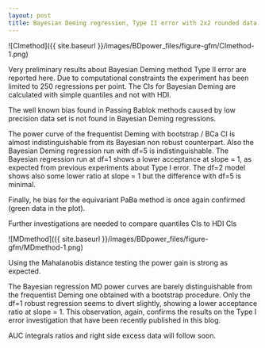 ```yaml
---
layout: post
title: Bayesian Deming regression, Type II error with 2x2 rounded data
---
```


![CImethod]({{ site.baseurl }}/images/BDpower_files/figure-gfm/CImethod-1.png)

Very preliminary results about Bayesian Deming method Type II error are
reported here. Due to computational constraints the experiment has been
limited to 250 regressions per point. The CIs for Bayesian Deming are
calculated with simple quantiles and not with HDI.

The well known bias found in Passing Bablok methods caused by low
precision data set is not found in Bayesian Deming regressions.

The power curve of the frequentist Deming with bootstrap / BCa CI is
almost indistinguishable from its Bayesian non robust counterpart. Also
the Bayesian Deming regression run with df=5 is indistinguishable. The
Bayesian regression run at df=1 shows a lower acceptance at slope = 1,
as expected from previous experiments about Type I error. The df=2 model
shows also some lower ratio at slope = 1 but the difference with df=5 is
minimal.

Finally, he bias for the equivariant PaBa method is once again confirmed
(green data in the plot).

Further investigations are needed to compare quantiles CIs to HDI CIs

![MDmethod]({{ site.baseurl }}/images/BDpower_files/figure-gfm/MDmethod-1.png)

Using the Mahalanobis distance testing the power gain is strong as
expected.

The Bayesian regression MD power curves are barely distinguishable from
the frequentist Deming one obtained with a bootstrap procedure. Only the
df=1 robust regression seems to divert slightly, showing a lower
acceptance ratio at slope = 1. This observation, again, confirms the
results on the Type I error investigation that have been recently
published in this blog.

AUC integrals ratios and right side excess data will follow soon.



